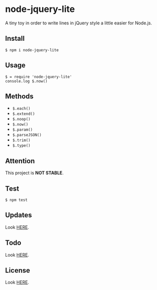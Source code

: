 # node-jquery-lite

A tiny toy in order to write lines in jQuery style a little easier for Node.js.

## Install

```
$ npm i node-jquery-lite
```

## Usage

```
$ = require 'node-jquery-lite'
console.log $.now()
```

## Methods

- `$.each()`
- `$.extend()`
- `$.noop()`
- `$.now()`
- `$.param()`
- `$.parseJSON()`
- `$.trim()`
- `$.type()`
    
## Attention

This project is **NOT STABLE**.

## Test

```
$ npm test
```

## Updates

Look [HERE](update.md).

## Todo

Look [HERE](todo.md).

## License

Look [HERE](license.md).